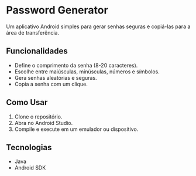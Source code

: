 # Password Generator
Um aplicativo Android simples para gerar senhas seguras e copiá-las para a área de transferência.

## Funcionalidades
- Define o comprimento da senha (8-20 caracteres).
- Escolhe entre maiúsculas, minúsculas, números e símbolos.
- Gera senhas aleatórias e seguras.
- Copia a senha com um clique.

## Como Usar
1. Clone o repositório.
2. Abra no Android Studio.
3. Compile e execute em um emulador ou dispositivo.

## Tecnologias
- Java
- Android SDK
